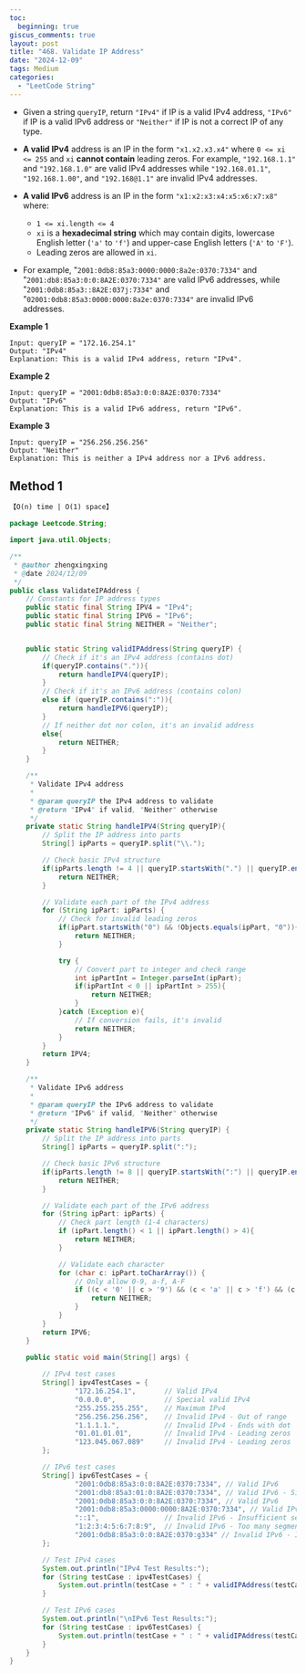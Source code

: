 ```yaml
---
toc:
  beginning: true
giscus_comments: true
layout: post
title: "468. Validate IP Address"
date: "2024-12-09"
tags: Medium
categories:
  - "LeetCode String"
---
```


- Given a string `queryIP`, return `"IPv4"` if IP is a valid IPv4 address, `"IPv6"` if IP is a valid IPv6 address or `"Neither"` if IP is not a correct IP of any type.

- **A valid IPv4** address is an IP in the form `"x1.x2.x3.x4"` where `0 <= xi <= 255` and `xi` **cannot contain** leading zeros. For example, `"192.168.1.1"` and `"192.168.1.0"` are valid IPv4 addresses while `"192.168.01.1"`, `"192.168.1.00"`, and `"192.168@1.1"` are invalid IPv4 addresses.

- **A valid IPv6** address is an IP in the form `"x1:x2:x3:x4:x5:x6:x7:x8"` where:

  - `1 <= xi.length <= 4`
  - `xi` is a **hexadecimal string** which may contain digits, lowercase English letter (`'a'` to `'f'`) and upper-case English letters (`'A'` to `'F'`).
  - Leading zeros are allowed in `xi`.

- For example, "`2001:0db8:85a3:0000:0000:8a2e:0370:7334"` and "`2001:db8:85a3:0:0:8A2E:0370:7334"` are valid IPv6 addresses, while "`2001:0db8:85a3::8A2E:037j:7334"` and "`02001:0db8:85a3:0000:0000:8a2e:0370:7334"` are invalid IPv6 addresses.



**Example 1**

```
Input: queryIP = "172.16.254.1"
Output: "IPv4"
Explanation: This is a valid IPv4 address, return "IPv4".
```

**Example 2**

```
Input: queryIP = "2001:0db8:85a3:0:0:8A2E:0370:7334"
Output: "IPv6"
Explanation: This is a valid IPv6 address, return "IPv6".
```

**Example 3**

```
Input: queryIP = "256.256.256.256"
Output: "Neither"
Explanation: This is neither a IPv4 address nor a IPv6 address.
```

## Method 1

```tex
【O(n) time | O(1) space】
```

```java
package Leetcode.String;

import java.util.Objects;

/**
 * @author zhengxingxing
 * @date 2024/12/09
 */
public class ValidateIPAddress {
    // Constants for IP address types
    public static final String IPV4 = "IPv4";
    public static final String IPV6 = "IPv6";
    public static final String NEITHER = "Neither";


    public static String validIPAddress(String queryIP) {
        // Check if it's an IPv4 address (contains dot)
        if(queryIP.contains(".")){
            return handleIPV4(queryIP);
        }
        // Check if it's an IPv6 address (contains colon)
        else if (queryIP.contains(":")){
            return handleIPV6(queryIP);
        }
        // If neither dot nor colon, it's an invalid address
        else{
            return NEITHER;
        }
    }

    /**
     * Validate IPv4 address
     *
     * @param queryIP the IPv4 address to validate
     * @return "IPv4" if valid, "Neither" otherwise
     */
    private static String handleIPV4(String queryIP){
        // Split the IP address into parts
        String[] ipParts = queryIP.split("\\.");

        // Check basic IPv4 structure
        if(ipParts.length != 4 || queryIP.startsWith(".") || queryIP.endsWith(".")){
            return NEITHER;
        }

        // Validate each part of the IPv4 address
        for (String ipPart: ipParts) {
            // Check for invalid leading zeros
            if(ipPart.startsWith("0") && !Objects.equals(ipPart, "0")){
                return NEITHER;
            }

            try {
                // Convert part to integer and check range
                int ipPartInt = Integer.parseInt(ipPart);
                if(ipPartInt < 0 || ipPartInt > 255){
                    return NEITHER;
                }
            }catch (Exception e){
                // If conversion fails, it's invalid
                return NEITHER;
            }
        }
        return IPV4;
    }

    /**
     * Validate IPv6 address
     *
     * @param queryIP the IPv6 address to validate
     * @return "IPv6" if valid, "Neither" otherwise
     */
    private static String handleIPV6(String queryIP) {
        // Split the IP address into parts
        String[] ipParts = queryIP.split(":");

        // Check basic IPv6 structure
        if(ipParts.length != 8 || queryIP.startsWith(":") || queryIP.endsWith(":")){
            return NEITHER;
        }

        // Validate each part of the IPv6 address
        for (String ipPart: ipParts) {
            // Check part length (1-4 characters)
            if (ipPart.length() < 1 || ipPart.length() > 4){
                return NEITHER;
            }

            // Validate each character
            for (char c: ipPart.toCharArray()) {
                // Only allow 0-9, a-f, A-F
                if ((c < '0' || c > '9') && (c < 'a' || c > 'f') && (c < 'A' || c > 'F')){
                    return NEITHER;
                }
            }
        }
        return IPV6;
    }
    
    public static void main(String[] args) {

        // IPv4 test cases
        String[] ipv4TestCases = {
                "172.16.254.1",       // Valid IPv4
                "0.0.0.0",            // Special valid IPv4
                "255.255.255.255",    // Maximum IPv4
                "256.256.256.256",    // Invalid IPv4 - Out of range
                "1.1.1.1.",           // Invalid IPv4 - Ends with dot
                "01.01.01.01",        // Invalid IPv4 - Leading zeros
                "123.045.067.089"     // Invalid IPv4 - Leading zeros
        };

        // IPv6 test cases
        String[] ipv6TestCases = {
                "2001:0db8:85a3:0:0:8A2E:0370:7334", // Valid IPv6
                "2001:db8:85a3:01:0:8A2E:0370:7334", // Valid IPv6 - Single character part
                "2001:0db8:85a3:0:0:8A2E:0370:7334", // Valid IPv6
                "2001:0db8:85a3:0000:0000:8A2E:0370:7334", // Valid IPv6
                "::1",                // Invalid IPv6 - Insufficient segments
                "1:2:3:4:5:6:7:8:9",  // Invalid IPv6 - Too many segments
                "2001:0db8:85a3:0:0:8A2E:0370:g334" // Invalid IPv6 - Invalid character
        };

        // Test IPv4 cases
        System.out.println("IPv4 Test Results:");
        for (String testCase : ipv4TestCases) {
            System.out.println(testCase + " : " + validIPAddress(testCase));
        }

        // Test IPv6 cases
        System.out.println("\nIPv6 Test Results:");
        for (String testCase : ipv6TestCases) {
            System.out.println(testCase + " : " + validIPAddress(testCase));
        }
    }
}
```





